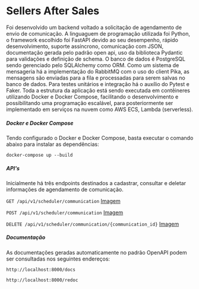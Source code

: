 # Sellers After Sales
Foi desenvolvido um backend voltado a solicitação de agendamento de envio de comunicação. A linguaguem de programação utilizada foi Python, o framework escolhido foi FastAPI devido ao seu desempenho, rápido desenvolvimento, suporte assíncrono, comunicação com JSON, documentação gerada pelo padrão open api, uso da biblioteca Pydantic para validações e definição de schema. O banco de dados é PostgreSQL sendo gerenciado pelo SQLAlchemy como ORM. Como um sistema de mensageria há a implementação do RabbitMQ com o uso do client Pika, as mensagens são enviadas para a fila e processadas para serem salvas no banco de dados. Para testes unitários e integração há o auxílio do Pytest e Faker. Toda a estrutura da aplicação está sendo executada em contêineres utilizando Docker e Docker Compose, facilitando o desenvolvimento e possibilitando uma programação escalável, para posteriormente ser implementado em serviços na nuvem como AWS ECS, Lambda (serverless).

##### Docker e Docker Compose

Tendo configurado o Docker e Docker Compose, basta executar o comando abaixo para instalar as dependências:

```
docker-compose up --build
```

##### API's

Inicialmente há três endpoints destinados a cadastrar, consultar e deletar informações de agendamento de comunicação.

```GET /api/v1/scheduler/communication```
[Imagem](https://gyazo.com/6a19487442a33ab7c10ae2adbd7c6487)

```POST /api/v1/scheduler/communication```
[Imagem](https://gyazo.com/789b6c84d1327adbfc0ed917d43e2d58)

```DELETE /api/v1/scheduler/communication/{communication_id}```
[Imagem](https://gyazo.com/4326b3a6f3d25f5f1b6492c87ea57331)

##### Documentação

As documentações geradas automaticamente no padrão OpenAPI podem ser consultadas nos seguintes endereços:


```http://localhost:8000/docs``` 

```http://localhost:8000/redoc``` 



 
